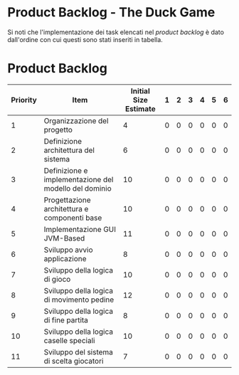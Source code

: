 # Product Backlog - The Duck Game
Si noti che l'implementazione dei task elencati nel _product backlog_ è dato dall'ordine con cui questi sono stati inseriti in
tabella.

# Product Backlog

| Priority | Item                                                             | Initial Size Estimate | 1 | 2 | 3 | 4 | 5 | 6 |
|----------|------------------------------------------------------------------|-----------------------|---|---|---|---|---|---|
| 1        | Organizzazione del progetto                                      | 4                     | 0 | 0 | 0 | 0 | 0 | 0 |
| 2        | Definizione architettura del sistema                             | 6                     | 0 | 0 | 0 | 0 | 0 | 0 |
| 3        | Definizione e implementazione del modello del dominio            | 10                    | 0 | 0 | 0 | 0 | 0 | 0 |
| 4        | Progettazione architettura e componenti base                     | 10                    | 0 | 0 | 0 | 0 | 0 | 0 |
| 5        | Implementazione GUI JVM-Based                                    | 11                    | 0 | 0 | 0 | 0 | 0 | 0 |
| 6        | Sviluppo avvio applicazione                                      | 8                     | 0 | 0 | 0 | 0 | 0 | 0 |
| 7        | Sviluppo della logica di gioco                                   | 10                    | 0 | 0 | 0 | 0 | 0 | 0 |
| 8        | Sviluppo della logica di movimento pedine                        | 12                    | 0 | 0 | 0 | 0 | 0 | 0 |
| 9        | Sviluppo della logica di fine partita                            | 8                     | 0 | 0 | 0 | 0 | 0 | 0 |
| 10       | Sviluppo della logica caselle speciali                           | 10                    | 0 | 0 | 0 | 0 | 0 | 0 |
| 11       | Sviluppo del sistema di scelta giocatori                         | 7                     | 0 | 0 | 0 | 0 | 0 | 0 |

